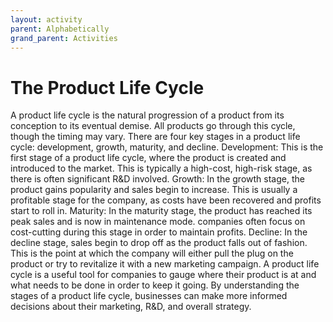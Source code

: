 ```yaml
---
layout: activity
parent: Alphabetically
grand_parent: Activities
---
```


# The Product Life Cycle
A product life cycle is the natural progression of a product from its conception to its eventual demise. All products go through this cycle, though the timing may vary. There are four key stages in a product life cycle: development, growth, maturity, and decline. Development: This is the first stage of a product life cycle, where the product is created and introduced to the market. This is typically a high-cost, high-risk stage, as there is often significant R&D involved. Growth: In the growth stage, the product gains popularity and sales begin to increase. This is usually a profitable stage for the company, as costs have been recovered and profits start to roll in. Maturity: In the maturity stage, the product has reached its peak sales and is now in maintenance mode. companies often focus on cost-cutting during this stage in order to maintain profits. Decline: In the decline stage, sales begin to drop off as the product falls out of fashion. This is the point at which the company will either pull the plug on the product or try to revitalize it with a new marketing campaign. A product life cycle is a useful tool for companies to gauge where their product is at and what needs to be done in order to keep it going. By understanding the stages of a product life cycle, businesses can make more informed decisions about their marketing, R&D, and overall strategy.